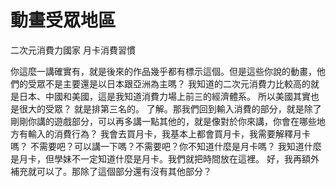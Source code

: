 # 動畫受眾地區
二次元消費力國家
月卡消費習慣

你這麼一講確實有，就是後來的作品幾乎都有標示這個。但是這些你說的動畫，他們的受眾不是主要還是以日本跟亞洲為主嗎？
我知道的二次元消費力比較高的就是日本、中國和美國，這是我知道消費力場上前三的經濟體系。
所以美國其實也是很大的受眾？
就是排第三名的。
了解。那我們回到輸入消費的部分，就是除了剛剛你講的遊戲部分，可以再多講一點其他的，就是像對於你來講，你會在哪些地方有輸入的消費行為？
我會去買月卡，我基本上都會買月卡，我需要解釋月卡嗎？
不需要吧？可以講一下嗎？不需要吧？你不知道什麼是月卡嗎？
我知道什麼是月卡，但學妹不一定知道什麼是月卡。我們就把時間放在這裡。
好，我再額外補充就可以了。那除了這個部分還有沒有其他部分？